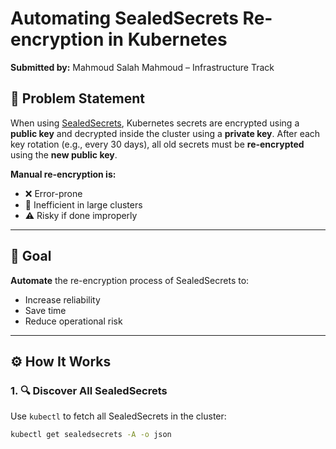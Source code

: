 # Automating SealedSecrets Re-encryption in Kubernetes

**Submitted by:** Mahmoud Salah Mahmoud – Infrastructure Track

## 📌 Problem Statement

When using [SealedSecrets](https://github.com/Mahmoud-Sa1ah/sealed-secrets-reencryption/), Kubernetes secrets are encrypted using a **public key** and decrypted inside the cluster using a **private key**. After each key rotation (e.g., every 30 days), all old secrets must be **re-encrypted** using the **new public key**.

**Manual re-encryption is:**
- ❌ Error-prone  
- 🐌 Inefficient in large clusters  
- ⚠️ Risky if done improperly  

---

## 🎯 Goal

**Automate** the re-encryption process of SealedSecrets to:
- Increase reliability
- Save time
- Reduce operational risk

---

## ⚙️ How It Works

### 1. 🔍 Discover All SealedSecrets

Use `kubectl` to fetch all SealedSecrets in the cluster:

```bash
kubectl get sealedsecrets -A -o json
